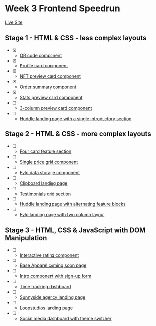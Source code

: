 # Week 3 Frontend Speedrun

[Live Site](https://yeaungzaw.github.io/week3-frontend-speedrun/index.html)

## Stage 1 - HTML & CSS - less complex layouts
- [x] - [QR code component](https://www.frontendmentor.io/challenges/qr-code-component-iux_sIO_H)
- [x] - [Profile card component](https://www.frontendmentor.io/challenges/profile-card-component-cfArpWshJ)
- [x] - [NFT preview card component](https://www.frontendmentor.io/challenges/nft-preview-card-component-SbdUL_w0U)
- [x] - [Order summary component](https://www.frontendmentor.io/challenges/order-summary-component-QlPmajDUj)
- [x] - [Stats preview card component](https://www.frontendmentor.io/challenges/stats-preview-card-component-8JqbgoU62)
- [ ] - [3-column preview card component](https://www.frontendmentor.io/challenges/3column-preview-card-component-pH92eAR2-)
- [ ] - [Huddle landing page with a single introductory section](https://www.frontendmentor.io/challenges/huddle-landing-page-with-a-single-introductory-section-B_2Wvxgi0)

## Stage 2 - HTML & CSS - more complex layouts
- [ ] - [Four card feature section](https://www.frontendmentor.io/challenges/four-card-feature-section-weK1eFYK)
- [ ] - [Single price grid component](https://www.frontendmentor.io/challenges/single-price-grid-component-5ce41129d0ff452fec5abbbc)
- [ ] - [Fylo data storage component](https://www.frontendmentor.io/challenges/fylo-data-storage-component-1dZPRbV5n)
- [ ] - [Clipboard landing page](https://www.frontendmentor.io/challenges/clipboard-landing-page-5cc9bccd6c4c91111378ecb9)
- [ ] - [Testimonials grid section](https://www.frontendmentor.io/challenges/testimonials-grid-section-Nnw6J7Un7)
- [ ] - [Huddle landing page with alternating feature blocks](https://www.frontendmentor.io/challenges/huddle-landing-page-with-alternating-feature-blocks-5ca5f5981e82137ec91a5100)
- [ ] - [Fylo landing page with two column layout](https://www.frontendmentor.io/challenges/fylo-landing-page-with-two-column-layout-5ca5ef041e82137ec91a50f5)

## Stage 3 - HTML, CSS & JavaScript with DOM Manipulation
- [ ] - [Interactive rating component](https://www.frontendmentor.io/challenges/interactive-rating-component-koxpeBUmI)
- [ ] - [Base Apparel coming soon page](https://www.frontendmentor.io/challenges/base-apparel-coming-soon-page-5d46b47f8db8a7063f9331a0)
- [ ] - [Intro component with sign-up form](https://www.frontendmentor.io/challenges/intro-component-with-signup-form-5cf91bd49edda32581d28fd1)
- [ ] - [Time tracking dashboard](https://www.frontendmentor.io/challenges/time-tracking-dashboard-UIQ7167Jw)
- [ ] - [Sunnyside agency landing page](https://www.frontendmentor.io/challenges/sunnyside-agency-landing-page-7yVs3B6ef)
- [ ] - [Loopstudios landing page](https://www.frontendmentor.io/challenges/loopstudios-landing-page-N88J5Onjw)
- [ ] - [Social media dashboard with theme switcher](https://www.frontendmentor.io/challenges/social-media-dashboard-with-theme-switcher-6oY8ozp_H)
